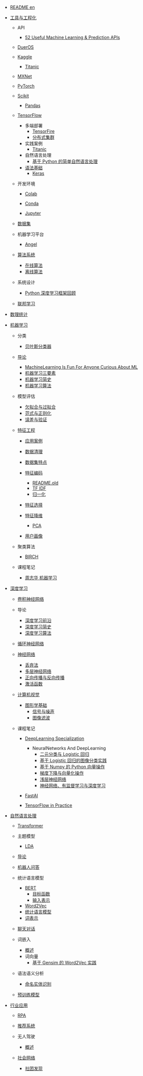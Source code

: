   - [README en](/README-en.md)
  - [工具与工程化](/工具与工程化/README.md)
    - API
      - [52 Useful Machine Learning & Prediction APIs](/工具与工程化/API/52%20Useful%20Machine%20Learning%20&%20Prediction%20APIs.md)
    - [DuerOS](/工具与工程化/DuerOS/README.md)
      
    - [Kaggle](/工具与工程化/Kaggle/README.md)
      - [Titanic](/工具与工程化/Kaggle/Titanic/README.md)
        
    - [MXNet](/工具与工程化/MXNet/README.md)
      
    - [PyTorch](/工具与工程化/PyTorch/README.md)
      
    - [Scikit](/工具与工程化/Scikit/README.md)
      - [Pandas](/工具与工程化/Scikit/Pandas/README.md)
        
    - [TensorFlow](/工具与工程化/TensorFlow/README.md)
      - 多端部署
        - [TensorFire](/工具与工程化/TensorFlow/多端部署/TensorFire.md)
        - [分布式集群](/工具与工程化/TensorFlow/多端部署/分布式集群.md)
      - 实践案例
        - [Titanic](/工具与工程化/TensorFlow/实践案例/Titanic.md)
      - 自然语言处理
        - [基于 Python 的简单自然语言处理](/工具与工程化/TensorFlow/自然语言处理/基于%20Python%20的简单自然语言处理.md)
      - [语法基础](/工具与工程化/TensorFlow/语法基础/README.md)
        - [Keras](/工具与工程化/TensorFlow/语法基础/Keras/README.md)
          
    - 开发环境
      - [Colab](/工具与工程化/开发环境/Colab/README.md)
        
      - [Conda](/工具与工程化/开发环境/Conda/README.md)
        
      - [Jupyter](/工具与工程化/开发环境/Jupyter/README.md)
        
    - [数据集](/工具与工程化/数据集/README.md)
      
    - 机器学习平台
      - [Angel](/工具与工程化/机器学习平台/Angel.md)
    - [算法系统](/工具与工程化/算法系统/README.md)
      - [在线算法](/工具与工程化/算法系统/在线算法.md)
      - [离线算法](/工具与工程化/算法系统/离线算法.md)
    - 系统设计
      - [Python 深度学习框架回顾](/工具与工程化/系统设计/Python%20深度学习框架回顾.md)
    - [联邦学习](/工具与工程化/联邦学习/README.md)
      
  - [数理统计](/数理统计/README.md)
    
  - [机器学习](/机器学习/README.md)
    - 分类
      - [贝叶斯分类器](/机器学习/分类/贝叶斯分类器.md)
    - [导论](/机器学习/导论/README.md)
      - [MachineLearning Is Fun For Anyone Curious About ML](/机器学习/导论/MachineLearning-Is-Fun-For-Anyone-Curious-About-ML.md)
      - [机器学习三要素](/机器学习/导论/机器学习三要素.md)
      - [机器学习简史](/机器学习/导论/机器学习简史.md)
      - [机器学习算法](/机器学习/导论/机器学习算法.md)
    - 模型评估
      - [欠拟合与过拟合](/机器学习/模型评估/欠拟合与过拟合.md)
      - [范式与正则化](/机器学习/模型评估/范式与正则化.md)
      - [误差与验证](/机器学习/模型评估/误差与验证.md)
    - [特征工程](/机器学习/特征工程/README.md)
      - [应用案例](/机器学习/特征工程/应用案例/README.md)
        
      - [数据清理](/机器学习/特征工程/数据清理/README.md)
        
      - [数据集特点](/机器学习/特征工程/数据集特点.md)
      - [特征编码](/机器学习/特征工程/特征编码/README.md)
        - [README.old](/机器学习/特征工程/特征编码/README.old.md)
        - [TF IDF](/机器学习/特征工程/特征编码/TF-IDF.md)
        - [归一化](/机器学习/特征工程/特征编码/归一化.md)
      - [特征选择](/机器学习/特征工程/特征选择/README.md)
        
      - [特征降维](/机器学习/特征工程/特征降维/README.md)
        - [PCA](/机器学习/特征工程/特征降维/PCA.md)
      - [用户画像](/机器学习/特征工程/用户画像/README.md)
        
    - 聚类算法
      - [BIRCH](/机器学习/聚类算法/BIRCH.md)
    - 课程笔记
      - [周志华 机器学习](/机器学习/课程笔记/周志华-机器学习/README.md)
        
  - [深度学习](/深度学习/README.md)
    - [卷积神经网络](/深度学习/卷积神经网络/README.md)
      
    - 导论
      - [深度学习前沿](/深度学习/导论/深度学习前沿.md)
      - [深度学习简史](/深度学习/导论/深度学习简史.md)
      - [深度学习算法](/深度学习/导论/深度学习算法.md)
    - [循环神经网络](/深度学习/循环神经网络/README.md)
      
    - [神经网络](/深度学习/神经网络/README.md)
      - [丢弃法](/深度学习/神经网络/丢弃法.md)
      - [多层神经网络](/深度学习/神经网络/多层神经网络.md)
      - [正向传播与反向传播](/深度学习/神经网络/正向传播与反向传播.md)
      - [激活函数](/深度学习/神经网络/激活函数.md)
    - [计算机视觉](/深度学习/计算机视觉/README.md)
      - [图形学基础](/深度学习/计算机视觉/图形学基础/README.md)
        - [信号与噪声](/深度学习/计算机视觉/图形学基础/信号与噪声.md)
        - [图像滤波](/深度学习/计算机视觉/图形学基础/图像滤波.md)
    - 课程笔记
      - [DeepLearning Specialization](/深度学习/课程笔记/DeepLearning-Specialization/README.md)
        - NeuralNetworks And DeepLearning
          - [二元分类与 Logistic 回归](/深度学习/课程笔记/DeepLearning-Specialization/NeuralNetworks-And-DeepLearning/二元分类与%20Logistic%20回归.md)
          - [基于 Logistic 回归的图像分类实践](/深度学习/课程笔记/DeepLearning-Specialization/NeuralNetworks-And-DeepLearning/基于%20Logistic%20回归的图像分类实践.md)
          - [基于 Numpy 的 Python 向量操作](/深度学习/课程笔记/DeepLearning-Specialization/NeuralNetworks-And-DeepLearning/基于%20Numpy%20的%20Python%20向量操作.md)
          - [梯度下降与向量化操作](/深度学习/课程笔记/DeepLearning-Specialization/NeuralNetworks-And-DeepLearning/梯度下降与向量化操作.md)
          - [浅层神经网络](/深度学习/课程笔记/DeepLearning-Specialization/NeuralNetworks-And-DeepLearning/浅层神经网络.md)
          - [神经网络、有监督学习与深度学习](/深度学习/课程笔记/DeepLearning-Specialization/NeuralNetworks-And-DeepLearning/神经网络、有监督学习与深度学习.md)
      - [FastAI](/深度学习/课程笔记/FastAI/README.md)
        
      - [TensorFlow in Practice](/深度学习/课程笔记/TensorFlow-in-Practice/README.md)
        
  - [自然语言处理](/自然语言处理/README.md)
    - [Transformer](/自然语言处理/Transformer/README.md)
      
    - 主题模型
      - [LDA](/自然语言处理/主题模型/LDA.md)
    - [导论](/自然语言处理/导论/README.md)
      
    - [机器人问答](/自然语言处理/机器人问答/README.md)
      
    - 统计语言模型
      - [BERT](/自然语言处理/统计语言模型/BERT/README.md)
        - [目标函数](/自然语言处理/统计语言模型/BERT/目标函数.md)
        - [输入表示](/自然语言处理/统计语言模型/BERT/输入表示.md)
      - [Word2Vec](/自然语言处理/统计语言模型/Word2Vec.md)
      - [统计语言模型](/自然语言处理/统计语言模型/统计语言模型.md)
      - [词表示](/自然语言处理/统计语言模型/词表示.md)
    - [聊天对话](/自然语言处理/聊天对话/README.md)
      
    - 词嵌入
      - [概述](/自然语言处理/词嵌入/概述.md)
      - 词向量
        - [基于 Gensim 的 Word2Vec 实践](/自然语言处理/词嵌入/词向量/基于%20Gensim%20的%20Word2Vec%20实践.md)
    - 语法语义分析
      - [命名实体识别](/自然语言处理/语法语义分析/命名实体识别.md)
    - [预训练模型](/自然语言处理/预训练模型/README.md)
      
  - [行业应用](/行业应用/README.md)
    - [RPA](/行业应用/RPA/README.md)
      
    - [推荐系统](/行业应用/推荐系统/README.md)
      
    - 无人驾驶
      - [概述](/行业应用/无人驾驶/概述.md)
    - [社会网络](/行业应用/社会网络/README.md)
      - [社团发现](/行业应用/社会网络/社团发现/README.md)
        